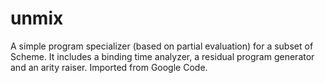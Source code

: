# unmix
A simple program specializer (based on partial evaluation) for a subset of Scheme. It includes a binding time analyzer, a residual program generator and an arity raiser. Imported from Google Code.
